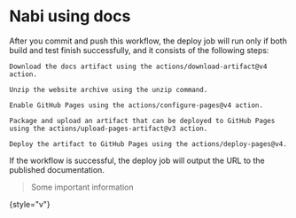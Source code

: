 # Nabi using docs


After you commit and push this workflow, the deploy job will run only if both build and test finish successfully, and it consists of the following steps:

    Download the docs artifact using the actions/download-artifact@v4 action.

    Unzip the website archive using the unzip command.

    Enable GitHub Pages using the actions/configure-pages@v4 action.

    Package and upload an artifact that can be deployed to GitHub Pages using the actions/upload-pages-artifact@v3 action.

    Deploy the artifact to GitHub Pages using the actions/deploy-pages@v4.

If the workflow is successful, the deploy job will output the URL to the published documentation.


> Some important information
>
{style="v"}